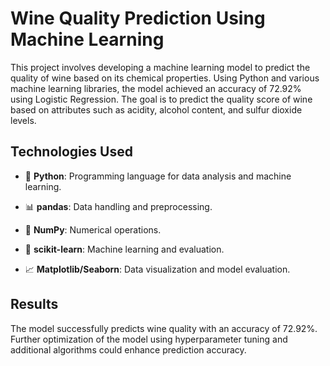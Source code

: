 # Wine Quality Prediction Using Machine Learning

This project involves developing a machine learning model to predict the quality of wine based on its chemical properties. Using Python and various machine learning libraries, the model achieved an accuracy of 72.92% using Logistic Regression. The goal is to predict the quality score of wine based on attributes such as acidity, alcohol content, and sulfur dioxide levels.

## Technologies Used

- 🐍 **Python**: Programming language for data analysis and machine learning.

- 📊 **pandas**: Data handling and preprocessing.

- 🔢 **NumPy**: Numerical operations.

- 🤖 **scikit-learn**: Machine learning and evaluation.

- 📈 **Matplotlib/Seaborn**: Data visualization and model evaluation.


## Results
The model successfully predicts wine quality with an accuracy of 72.92%. Further optimization of the model using hyperparameter tuning and additional algorithms could enhance prediction accuracy.
